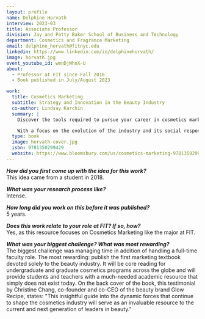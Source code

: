 ```yaml
---
layout: profile
name: Delphine Horvath
interview: 2023-03
title: Associate Professor
division: Jay and Patty Baker School of Business and Technology
department: Cosmetics and Fragrance Marketing
email: delphine_horvath@fitnyc.edu
linkedin: https://www.linkedin.com/in/delphinehorvath/
image: horvath.jpg
event_youtube_id: wmnDjWhnX-U
about:
  - Professor at FIT since Fall 2016
  - Book published in July/August 2023

work:
  title: Cosmetics Marketing
  subtitle: Strategy and Innovation in the Beauty Industry
  co-author: Lindsay Karchin
  summary: |
    Discover the tools required to pursue your career in cosmetics marketing. Through an in-depth analysis of this fast-growing and complex industry, _Cosmetics Marketing: Strategy and Innovation in the Beauty Industry_ provides thought-provoking, industry-led exercises and case studies to demonstrate the role of aesthetics, authentic communication, emerging technologies, cultural trends, and the measurement of marketing efforts. There are also practical, beautifully illustrated resources for entering the field, exercises for boosting creativity, preparations for interviews, as well as an overview of the beauty products and theory used by makeup artists and product developers.

    With a focus on the evolution of the industry and its social responsibilities in terms of inclusivity and sustainability, this is a core text for cosmetics courses in marketing and business at the undergraduate and graduate levels. Cosmetics Marketing is the ultimate guide to this powerful, multi-billion dollar global industry and will influence and support the next generation of leaders in beauty.
  type: book
  image: horvath-cover.jpg
  isbn: 9781350299429
  website: https://www.bloomsbury.com/us/cosmetics-marketing-9781350299429/
---
```

***How did you first come up with the idea for this work?***  
This idea came from a student in 2018.

***What was your research process like?***  
Intense.

***How long did you work on this before it was published?***  
5 years. 

***Does this work relate to your role at FIT? If so, how?***  
Yes, as this resource focuses on Cosmetics Marketing like the major at FIT.

***What was your biggest challenge? What was most rewarding?***  
The biggest challenge was managing time in addition of handling a full-time faculty role. The most rewarding: publish the first marketing textbook devoted solely to the beauty industry. It will be core reading for undergraduate and graduate cosmetics programs across the globe and will provide students and teachers with a much-needed academic resource that simply does not exist today.
On the back cover of the book, this testimonial by Christine Chang, co-founder and co-CEO of the beauty brand Glow Recipe, states: "This insightful guide into the dynamic forces that continue to shape the cosmetics industry will serve as an invaluable resource to the current and next generation of leaders in beauty."
